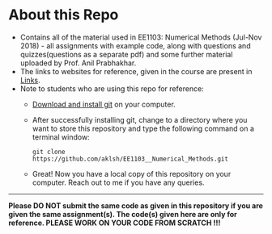 # About this Repo

  * Contains all of the material used in EE1103: Numerical Methods (Jul-Nov 2018) - all assignments with example code, along with questions and quizzes(questions as a separate pdf) and some further material uploaded by Prof. Anil Prabhakhar.
  * The links to websites for reference, given in the course are present in [Links](https://github.com/aklsh/EE1103/blob/master/Links.md).
  * Note to students who are using this repo for reference:
    * [Download and install git](https://git-scm.com/downloads) on your computer.
    
    * After successfully installing git, change to a directory where you want to store this repository and type the following command on a terminal window:
        ~~~  
        git clone https://github.com/aklsh/EE1103__Numerical_Methods.git
        ~~~
    * Great! Now you have a local copy of this repository on your computer. Reach out to me if you have any queries.
 
 ---  
   <b> Please DO NOT submit the same code as given in this repository if you are given the same assignment(s). The code(s) given here are only for reference. PLEASE WORK ON YOUR CODE FROM SCRATCH !!! </b>
